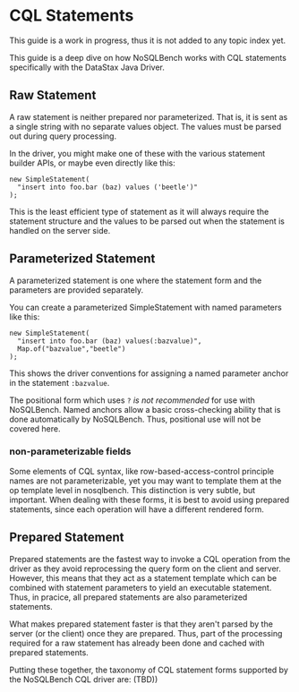 # CQL Statements

This guide is a work in progress, thus it is not added to any topic index yet.

This guide is a deep dive on how NoSQLBench works with CQL statements specifically with the DataStax
Java Driver.

## Raw Statement

A raw statement is neither prepared nor parameterized. That is, it is sent as a single string with
no separate values object. The values must be parsed out during query processing.

In the driver, you might make one of these with the various statement builder APIs, or maybe even
directly like this:

    new SimpleStatement(
      "insert into foo.bar (baz) values ('beetle')"
    );

This is the least efficient type of statement as it will always require the statement structure and
the values to be parsed out when the statement is handled on the server side.

## Parameterized Statement

A parameterized statement is one where the statement form and the parameters are provided
separately.

You can create a parameterized SimpleStatement with named parameters like this:

    new SimpleStatement(
      "insert into foo.bar (baz) values(:bazvalue)",
      Map.of("bazvalue","beetle")
    );

This shows the driver conventions for assigning a named parameter anchor in the statement
`:bazvalue`.

The positional form which uses `?` *is not recommended* for use with NoSQLBench. Named anchors allow
a basic cross-checking ability that is done automatically by NoSQLBench. Thus, positional use will
not be covered here.

### non-parameterizable fields

Some elements of CQL syntax, like row-based-access-control principle names are not parameterizable,
yet you may want to template them at the op template level in nosqlbench. This distinction is very
subtle, but important. When dealing with these forms, it is best to avoid using prepared statements,
since each operation will have a different rendered form.

## Prepared Statement

Prepared statements are the fastest way to invoke a CQL operation from the driver as they avoid
reprocessing the query form on the client and server. However, this means that they act as a
statement template which can be combined with statement parameters to yield an executable statement.
Thus, in pracice, all prepared statements are also parameterized statements.

What makes prepared statement faster is that they aren't parsed by the server (or the client) once
they are prepared. Thus, part of the processing required for a raw statement has already been done
and cached with prepared statements.

Putting these together, the taxonomy of CQL statement forms supported by the NoSQLBench CQL driver
are: (TBD))






